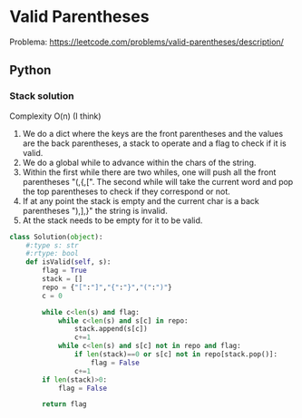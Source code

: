 # Valid Parentheses
Problema: https://leetcode.com/problems/valid-parentheses/description/
## Python
### Stack solution
Complexity O(n) (I think)
1. We do a dict where the keys are the front parentheses and the values are the back parentheses, a stack to operate and a flag to check if it is valid.
2. We do a global while to advance within the chars of the string.
3. Within the first while there are two whiles, one will push all the front parentheses "(,{,[". The second while will take the current word and pop the top parentheses to check if they correspond or not.
4. If at any point the stack is empty and the current char is a back parentheses "),],}" the string is invalid.
5. At the stack needs to be empty for it to be valid.
```Python
class Solution(object):
    #:type s: str
    #:rtype: bool
    def isValid(self, s):
        flag = True
        stack = []
        repo = {"[":"]","{":"}","(":")"}
        c = 0

        while c<len(s) and flag:
            while c<len(s) and s[c] in repo:
                stack.append(s[c])
                c+=1
            while c<len(s) and s[c] not in repo and flag:
                if len(stack)==0 or s[c] not in repo[stack.pop()]:
                    flag = False
                c+=1
        if len(stack)>0:
            flag = False

        return flag
```
